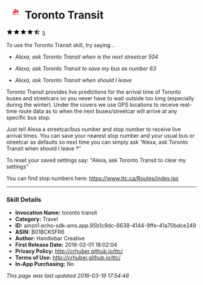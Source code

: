 # &nbsp;<img src="app_icon" alt="Toronto Transit icon" width="36"> Toronto Transit
![4.3 stars](../../../images/ic_star_black_18dp_1x.png)![4.3 stars](../../../images/ic_star_black_18dp_1x.png)![4.3 stars](../../../images/ic_star_black_18dp_1x.png)![4.3 stars](../../../images/ic_star_black_18dp_1x.png)![4.3 stars](../../../images/ic_star_half_black_18dp_1x.png) 3

To use the Toronto Transit skill, try saying...

* *Alexa, ask Toronto Transit when is the next streetcar 504*

* *Alexa, ask Toronto Transit to save my bus as number 63*

* *Alexa, ask Toronto Transit when should I leave*

Toronto Transit provides live predictions for the arrival time of Toronto buses and streetcars so you never have to wait outside too long (especially during the winter). Under the covers we use GPS locations to receive real-time route data as to when the next buses/streetcar will arrive at any specific bus stop.

Just tell Alexa a streetcar/bus number and stop number to receive live arrival times.  You can save your nearest stop number and your usual bus or streetcar as defaults so next time you can simply ask “Alexa, ask Toronto Transit when should I leave ?”

To reset your saved settings say: "Alexa, ask Toronto Transit to clear my settings"

You can find stop numbers here:
https://www.ttc.ca/Routes/index.jsp

***

### Skill Details

* **Invocation Name:** toronto transit
* **Category:** Travel
* **ID:** amzn1.echo-sdk-ams.app.95b1c9dc-6638-4144-9ffe-41a70bdce249
* **ASIN:** B01BCKSFR6
* **Author:** Handlebar Creative
* **First Release Date:** 2016-02-01 18:02:04
* **Privacy Policy:** http://crhuber.github.io/ttc/
* **Terms of Use:** http://crhuber.github.io/ttc/
* **In-App Purchasing:** No

*This page was last updated 2016-03-19 17:54:48*
